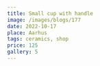 ```yaml
---
title: Small cup with handle
image: /images/blogs/177
date: 2022-10-17
place: Aarhus
tags: ceramics, shop
price: 125
gallery: 5
---
```

